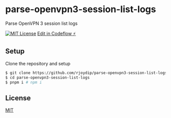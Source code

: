 # parse-openvpn3-session-list-logs

Parse OpenVPN 3 session list logs

[![MIT License](https://img.shields.io/badge/License-MIT-green.svg)](https://choosealicense.com/licenses/mit/)
[Edit in Codeflow ⚡️](https://stackblitz.com/~/github.com/rjoydip/parse-openvpn3-session-list-logs)

## Setup

Clone the repository and setup

```sh
$ git clone https://github.com/rjoydip/parse-openvpn3-session-list-logs.git
$ cd parse-openvpn3-session-list-logs
$ pnpm i # npm i
```

## License

[MIT](https://choosealicense.com/licenses/mit/)
